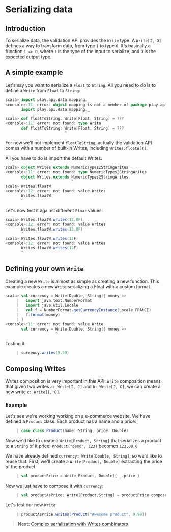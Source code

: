# Serializing data

## Introduction

To serialize data, the validation API provides the `Write` type. A `Write[I, O]` defines a way to transform data, from type `I` to type `O`. It's basically a function `I => O`, where `I` is the type of the input to serialize, and `O` is the expected output type.

## A simple example

Let's say you want to serialize a `Float` to `String`.
All you need to do is to define a `Write` from `Float` to `String`:

```scala
scala> import play.api.data.mapping._
<console>:11: error: object mapping is not a member of package play.api.data
       import play.api.data.mapping._
                            ^
scala> def floatToString: Write[Float, String] = ???
<console>:11: error: not found: type Write
       def floatToString: Write[Float, String] = ???
                          ^
```

For now we'll not implement `floatToString`, actually the validation API comes with a number of built-in Writes, including `Writes.floatW[T]`.

All you have to do is import the default Writes.

```scala
scala> object Writes extends NumericTypes2StringWrites
<console>:11: error: not found: type NumericTypes2StringWrites
       object Writes extends NumericTypes2StringWrites
                             ^
scala> Writes.floatW
<console>:12: error: not found: value Writes
       Writes.floatW
       ^
```

Let's now test it against different `Float` values:

```scala
scala> Writes.floatW.writes(12.8F)
<console>:12: error: not found: value Writes
       Writes.floatW.writes(12.8F)
       ^
scala> Writes.floatW.writes(12F)
<console>:12: error: not found: value Writes
       Writes.floatW.writes(12F)
       ^
```

## Defining your own `Write`

Creating a new `Write` is almost as simple as creating a new function.
This example creates a new `Write` serializing a Float with a custom format.

```scala
scala> val currency = Write[Double, String]{ money =>
     |   import java.text.NumberFormat
     |   import java.util.Locale
     |   val f = NumberFormat.getCurrencyInstance(Locale.FRANCE)
     |   f.format(money)
     | }
<console>:11: error: not found: value Write
       val currency = Write[Double, String]{ money =>
                      ^
```

Testing it:

```scala
     | currency.writes(9.99)
```

## Composing Writes

Writes composition is very important in this API. `Write` composition means that given two writes `a: Write[I, J]` and `b: Write[J, O]`, we can create a new write `c: Write[I, O]`.

### Example

Let's see we're working working on a e-commerce website. We have defined a `Product` class.
Each product has a name and a price:

```scala
     | case class Product(name: String, price: Double)
```

Now we'd like to create a `Write[Product, String]` that serializes a product to a `String` of it price: `Product("demo", 123)` becomes `123,00 €`

We have already defined `currency: Write[Double, String]`, so we'd like to reuse that.
First, we'll create a `Write[Product, Double]` extracting the price of the product:

```scala
     | val productPrice = Write[Product, Double]{ _.price }
```

Now we just have to compose it with `currency`:

```scala
     | val productAsPrice: Write[Product,String] = productPrice compose currency
```

Let's test our new `Write`:

```scala
     | productAsPrice.writes(Product("Awesome product", 9.99))
```

> **Next:** [Complex serialization with Writes combinators](ScalaValidationWriteCombinators.md)
